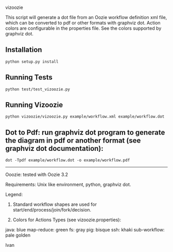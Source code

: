 vizoozie

This script will generate a dot file from an Oozie workflow definition xml file, which can be converted to pdf or other formats with graphviz dot.  Action colors are configurable in the properties file.  See the colors supported by graphviz dot. 

Installation
------------
    python setup.py install

Running Tests
------------
	python test/test_vizoozie.py
		
Running Vizoozie
------------
    python vizoozie/vizoozie.py example/workflow.xml example/workflow.dot
	
Dot to Pdf: run graphviz dot program to generate the diagram in pdf or another format (see graphviz dot documentation):
------------
	dot -Tpdf example/workflow.dot -o example/workflow.pdf


-----------------------------------------------
Ooozie: tested with Oozie 3.2

Requirements: Unix like environment, python, graphviz dot.

Legend:

1. Standard workflow shapes are used for start/end/process/join/fork/decision.

2. Colors for Actions Types (see vizoozie.properties):

java: blue
map-reduce: green
fs: gray
pig: bisque
ssh: khaki
sub-workflow: pale golden

Ivan